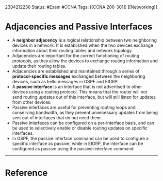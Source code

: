 2304212230
	Status: #Exam #CCNA
		Tags: [[CCNA 200-301]] [[Networking]]

# Adjacencies and Passive Interfaces

-   A **neighbor adjacency** is a logical relationship between two neighboring devices in a network. It is established when the two devices exchange information about their routing tables and network topology.
-   Adjacencies are important for the correct functioning of routing protocols, as they allow the devices to exchange routing information and update their routing tables.
-   Adjacencies are established and maintained through a series of **protocol-specific messages** exchanged between the neighboring devices, such as hello messages in OSPF and EIGRP.
-   A **passive interface** is an interface that is not advertised to other devices using a routing protocol. This means that the router will not send routing updates out of this interface, but will still listen for updates from other devices.
-   Passive interfaces are useful for preventing routing loops and conserving bandwidth, as they prevent unnecessary updates from being sent out of interfaces that do not need them.
-   Passive interfaces can be configured on a per-interface basis, and can be used to selectively enable or disable routing updates on specific interfaces.
-   In OSPF, the passive interface command can be used to configure a specific interface as passive, while in EIGRP, the interface can be configured as passive using the passive-interface command.
---
# Reference